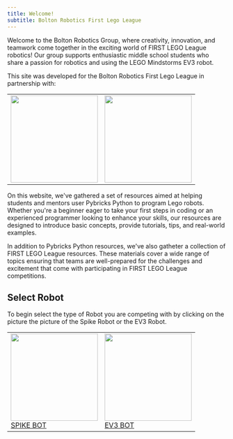 ```yaml
---
title: Welcome!
subtitle: Bolton Robotics First Lego League
---
```


Welcome to the Bolton Robotics Group, where creativity, innovation, and teamwork come together in the exciting world of FIRST LEGO League robotics! Our group supports enthusiastic middle school students who share a passion for robotics and using the LEGO Mindstorms EV3 robot.  

This site was developed for the Bolton Robotics First Lego League in partnership with:

<CENTER>
<TABLE>
<TR><TD><A HREF="https://littletonrobotics.org/"><img src="https://fssfll.github.io/fssfll/images/6328.jpg" width=200></A></TD><TD><A HREF="https://fll-18300.github.io/home/"><img src="https://fssfll.github.io/fssfll/images/18300.jpg" width=200></A></TD>
</TR>
</TABLE>
</CENTER>

On this website, we've gathered a set of resources aimed at helping students and mentors user Pybricks Python to program Lego robots.   Whether you're a beginner eager to take your first steps in coding or an experienced programmer looking to enhance your skills, our resources are designed to introduce basic concepts, provide tutorials, tips, and real-world examples.

In addition to Pybricks Python resources, we've also gatheter a collection of FIRST LEGO League resources. These materials cover a wide range of topics ensuring that teams are well-prepared for the challenges and excitement that come with participating in FIRST LEGO League competitions.

## Select Robot
To begin select the type of Robot you are competing with by clicking on the picture the picture of the Spike Robot or the EV3 Robot.
<CENTER>
<TABLE>
<TR><TD><A HREF="https://fssfll.github.io/fssfll/spike/index.html"><img src="https://fssfll.github.io/fssfll/images/spike_robot.jpg" width=200><BR> SPIKE BOT</A></TD><TD><A HREF="https://fssfll.github.io/fssfll/ev3/index.html"><img src="https://fssfll.github.io/fssfll/images/ev3_robot.jpg" width=200><BR> EV3 BOT</A></TD>
</TR>
</TABLE>
</CENTER>


